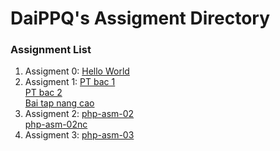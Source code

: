 # DaiPPQ's Assigment Directory

### Assignment List

1. Assigment 0: [Hello World](https://github.com/FASTTRACKSE/FFSE1704_LP3/blob/master/Assignments/DaiPPQ/hello.php)
2. Assigment 1: [PT bac 1](https://github.com/FASTTRACKSE/FFSE1704_LP3/blob/master/Assignments/DaiPPQ/php-asm-01/php-asm-01.php)<br>
                [PT bac 2](https://github.com/FASTTRACKSE/FFSE1704_LP3/blob/master/Assignments/DaiPPQ/php-asm-01/php-asm-01b.php)<br>
                [Bai tap nang cao](https://github.com/FASTTRACKSE/FFSE1704_LP3/blob/master/Assignments/DaiPPQ/php-asm-01/php-asm-01nc.php)
3. Assigment 2: [php-asm-02](https://github.com/FASTTRACKSE/FFSE1704_LP3/blob/master/Assignments/DaiPPQ/php-asm-02/php-asm-02.php)<br>
                [php-asm-02nc](https://github.com/FASTTRACKSE/FFSE1704_LP3/blob/master/Assignments/DaiPPQ/php-asm-02/php-asm-02nc.php)
3. Assigment 3: [php-asm-03](https://github.com/FASTTRACKSE/FFSE1704_LP3/blob/master/Assignments/DaiPPQ/php-asm-03/shop.php)